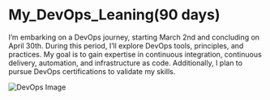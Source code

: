 # My_DevOps_Leaning(90 days)
I’m embarking on a DevOps journey, starting March 2nd and concluding on April 30th. During this period, I’ll explore DevOps tools, principles, and practices. My goal is to gain expertise in continuous integration, continuous delivery, automation, and infrastructure as code. Additionally, I plan to pursue DevOps certifications to validate my skills.

![DevOps Image](https://media.istockphoto.com/id/1404020923/vector/devops-banner-concept-has-8-steps-to-analyze-such-as-plan-code-build-operate-deploy-test.jpg?s=612x612&w=0&k=20&c=KJ90yfWIP3lELbmiTS2Furjv_IOSHrTDYqz-BWhkerU=)